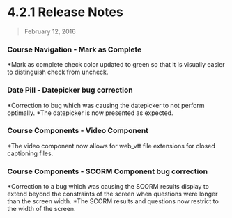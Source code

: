 4.2.1 Release Notes
====================

> February 12, 2016

### Course Navigation - Mark as Complete

*Mark as complete check color updated to green so that it is visually easier to distinguish check from uncheck. 

### Date Pill - Datepicker bug correction

*Correction to bug which was causing the datepicker to not perform optimally. 
*The datepicker is now presented as expected.
 
### Course Components - Video Component

*The video component now allows for web_vtt file extensions for closed captioning files.
 
### Course Components - SCORM Component bug correction

*Correction to a bug which was causing the SCORM results display to extend beyond the constraints of the screen when questions were longer than the screen width.
*The SCORM results and questions now restrict to the width of the screen.
